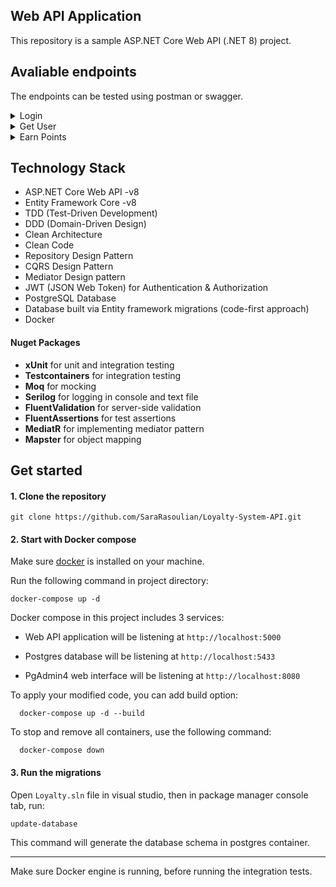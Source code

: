 ## Web API Application

This repository is a sample ASP.NET Core Web API (.NET 8) project.


## Avaliable endpoints

The endpoints can be tested using postman or swagger.


<details>
  
<summary>Login</summary>

```
Post    http://localhost:5000/api/identity/login
```

##### Input from body:

```
Content-Type: application/json
{
  "userName": "sara",
  "password": "123456"
}
```

</details>


<details>
  
<summary>Get User</summary>

 <h6>Needs authorization </h6>

```
GET    http://localhost:5000/api/users/{userId}
```


</details>



<details>
  
<summary>Earn Points</summary>

 <h6>Needs authorization </h6>

```
Post    http://localhost:5000/api/users/{userId}/earn
```

##### Input from body:

```
Content-Type: application/json
{
  "points": 100
}
```

</details>





## Technology Stack
  -	ASP.NET Core Web API -v8
  - Entity Framework Core -v8
  - TDD (Test-Driven Development)
  - DDD (Domain-Driven Design)
  - Clean Architecture
  - Clean Code
  - Repository Design Pattern
  - CQRS Design Pattern
  - Mediator Design pattern
  - JWT (JSON Web Token) for Authentication & Authorization
  - PostgreSQL Database
  - Database built via Entity framework migrations (code-first approach)
  - Docker

#### Nuget Packages
  - __xUnit__ for unit and integration testing
  - __Testcontainers__ for integration testing
  - __Moq__ for mocking
  - __Serilog__ for logging in console and text file
  - __FluentValidation__ for server-side validation
  - __FluentAssertions__ for test assertions
  - __MediatR__ for implementing mediator pattern
  - __Mapster__ for object mapping

      
## Get started

#### 1. Clone the repository

```
git clone https://github.com/SaraRasoulian/Loyalty-System-API.git
```
#### 2. Start with Docker compose

Make sure [docker](https://docs.docker.com/get-docker/) is installed on your machine.

Run the following command in project directory:

```
docker-compose up -d
```

Docker compose in this project includes 3 services:

- Web API application will be listening at `http://localhost:5000`

- Postgres database will be listening at `http://localhost:5433`

- PgAdmin4 web interface will be listening at `http://localhost:8080`


To apply your modified code, you can add build option:

```
  docker-compose up -d --build
```

To stop and remove all containers, use the following command:

```
  docker-compose down
```


#### 3. Run the migrations

Open `Loyalty.sln` file in visual studio, then in package manager console tab, run:

```
update-database
```

This command will generate the database schema in postgres container.

---

Make sure Docker engine is running, before running the integration tests.


